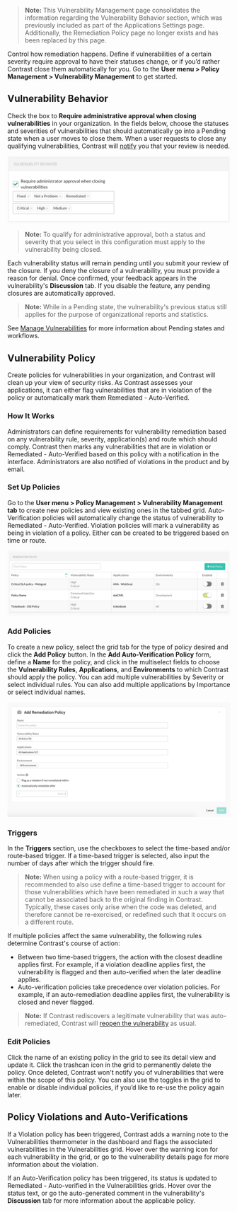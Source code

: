 <!--
title: "Vulnerability Management"
description: "Overview of vulnerability management"
tags: "Admin vulnerability policy management"
-->

> **Note:** This Vulnerability Management page consolidates the information regarding the Vulnerability Behavior section, which was previously included as part of the Applications Settings page. Additionally, the Remediation Policy page no longer exists and has been replaced by this page.

Control how remediation happens. Define if vulnerabilities of a certain severity require approval to have their statuses change, or if you’d rather Contrast close them automatically for you. Go to the **User menu > Policy Management > Vulnerability Management** to get started.

## Vulnerability Behavior 

Check the box to **Require administrative approval when closing vulnerabilities** in your organization. In the fields below, choose the statuses and severities of vulnerabilities that should automatically go into a Pending state when a user moves to close them. When a user requests to close any qualifying vulnerabilities, Contrast will [notify](admin-orgsettings.html#org-notify) you that your review is needed.

<a href="assets/images/Default-vuln-behavior.png" rel="lightbox" title="Define Vulnerability Behavior"><img class="thumbnail" src="assets/images/Default-vuln-behavior.png"/></a>

> **Note:** To qualify for administrative approval, both a status and severity that you select in this configuration must apply to the vulnerability being closed. 

Each vulnerability status will remain pending until you submit your review of the closure. If you deny the closure of a vulnerability, you must provide a reason for denial. Once confirmed, your feedback appears in the vulnerability's **Discussion** tab. If you disable the feature, any pending closures are automatically approved. 

> **Note:** While in a Pending state, the vulnerability's previous status still applies for the purpose of organizational reports and statistics. 

See [Manage Vulnerabilities](user-vulns.html#manage-vuln) for more information about Pending states and workflows.

## Vulnerability Policy

Create policies for vulnerabilities in your organization, and Contrast will clean up your view of security risks. As Contrast assesses your applications, it can either flag vulnerabilities that are in violation of the policy or automatically mark them Remediated - Auto-Verified. 

### How It Works 


Administrators can define requirements for vulnerability remediation based on any vulnerability rule, severity, application(s) and route which should comply. Contrast then marks any vulnerabilities that are in violation or Remediated - Auto-Verified based on this policy with a notification in the interface. Administrators are also notified of violations in the product and by email.

### Set Up Policies

Go to the **User menu > Policy Management > Vulnerability Management tab** to create new policies and view existing ones in the tabbed grid. Auto-Verification policies will automatically change the status of vulnerability to Remediated - Auto-Verified. Violation policies will mark a vulnerability as being in violation of a policy. Either can be created to be triggered based on time or route.

<a href="assets/images/Remediation-policy.png" rel="lightbox" title="Remediation Policy grid"><img class="thumbnail" src="assets/images/Remediation-policy.png"/></a>

### Add Policies 

To create a new policy, select the grid tab for the type of policy desired and click the **Add Policy** button. In the **Add Auto-Verification Policy** form, define a **Name** for the policy, and click in the multiselect fields to choose the **Vulnerability Rules**, **Applications**, and **Environments** to which Contrast should apply the policy. You can add multiple vulnerabilities by Severity or select individual rules. You can also add multiple applications by Importance or select individual names. 

<a href="assets/images/Add-remediation-policy.png" rel="lightbox" title="Add Remediation Policy"><img class="thumbnail" src="assets/images/Add-remediation-policy.png"/></a>

### Triggers

In the **Triggers** section, use the checkboxes to select the time-based and/or route-based trigger. If a time-based trigger is selected, also input the number of days after which the trigger should fire.

> **Note:** When using a policy with a route-based trigger, it is recommended to also use define a time-based trigger to account for those vulnerabilities which have been remediated in such a way that cannot be associated back to the original finding in Contrast. Typically, these cases only arise when the code was deleted, and therefore cannot be re-exercised, or redefined such that it occurs on a different route.

If multiple policies affect the same vulnerability, the following rules determine Contrast's course of action:

* Between two time-based triggers, the action with the closest deadline applies first. For example, if a violation deadline applies first, the vulnerability is flagged and then auto-verified when the later deadline applies. 
* Auto-verification policies take precedence over violation policies. For example, if an auto-remediation deadline applies first, the vulnerability is closed and never flagged. 

> **Note:** If Contrast rediscovers a legitimate vulnerability that was auto-remediated, Contrast will [reopen the vulnerability](user-vulns.html#analyze) as usual. 

### Edit Policies 

Click the name of an existing policy in the grid to see its detail view and update it. Click the trashcan icon in the grid to permanently delete the policy. Once deleted, Contrast won't notify you of vulnerabilities that were within the scope of this policy. You can also use the toggles in the grid to enable or disable individual policies, if you’d like to re-use the policy again later. 

## Policy Violations and Auto-Verifications 

If a Violation policy has been triggered, Contrast adds a warning note to the Vulnerabilities thermometer in the dashboard and flags the associated vulnerabilities in the Vulnerabilities grid. Hover over the warning icon for each vulnerability in the grid, or go to the vulnerability details page for more information about the violation.

If an Auto-Verification policy has been triggered, its status is updated to Remediated - Auto-verified in the Vulnerabilities grids. Hover over the status text, or go the auto-generated comment in the vulnerability's **Discussion** tab for more information about the applicable policy. 
